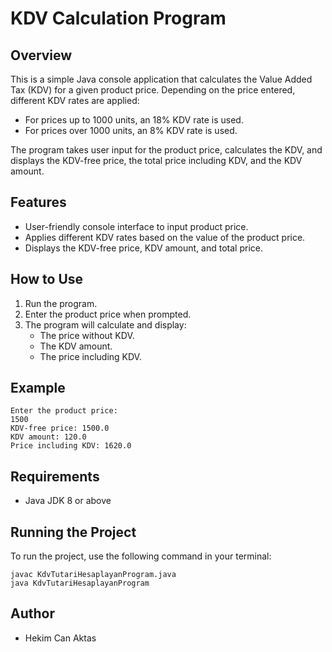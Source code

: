 # KDV Calculation Program

## Overview
This is a simple Java console application that calculates the Value Added Tax (KDV) for a given product price. Depending on the price entered, different KDV rates are applied:
- For prices up to 1000 units, an 18% KDV rate is used.
- For prices over 1000 units, an 8% KDV rate is used.

The program takes user input for the product price, calculates the KDV, and displays the KDV-free price, the total price including KDV, and the KDV amount.

## Features
- User-friendly console interface to input product price.
- Applies different KDV rates based on the value of the product price.
- Displays the KDV-free price, KDV amount, and total price.

## How to Use
1. Run the program.
2. Enter the product price when prompted.
3. The program will calculate and display:
   - The price without KDV.
   - The KDV amount.
   - The price including KDV.

## Example
```
Enter the product price:
1500
KDV-free price: 1500.0
KDV amount: 120.0
Price including KDV: 1620.0
```

## Requirements
- Java JDK 8 or above

## Running the Project
To run the project, use the following command in your terminal:
```
javac KdvTutariHesaplayanProgram.java
java KdvTutariHesaplayanProgram
```

## Author
- Hekim Can Aktas

